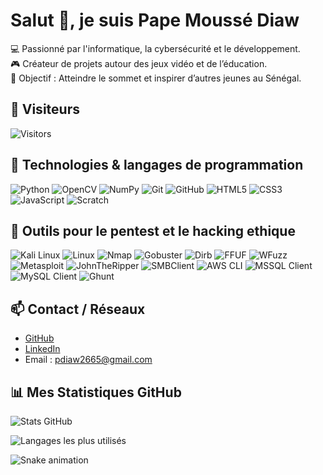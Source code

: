 # Salut 👋, je suis Pape Moussé Diaw

💻 Passionné par l'informatique, la cybersécurité et le développement.  
🎮 Créateur de projets autour des jeux vidéo et de l’éducation.  
🚀 Objectif : Atteindre le sommet et inspirer d’autres jeunes au Sénégal.

##  👀 Visiteurs
![Visitors](https://komarev.com/ghpvc/?username=diawpape1912&color=blue)

## 🚀 Technologies & langages de programmation

![Python](https://img.shields.io/badge/Python-3.13-blue?logo=python&logoColor=white)
![OpenCV](https://img.shields.io/badge/OpenCV-Computer%20Vision-green?logo=opencv&logoColor=white)
![NumPy](https://img.shields.io/badge/NumPy-Scientific%20Computing-orange?logo=numpy&logoColor=white)
![Git](https://img.shields.io/badge/Git-Version%20Control-F05032?logo=git&logoColor=white)
![GitHub](https://img.shields.io/badge/GitHub-Profile-black?logo=github&logoColor=white)
![HTML5](https://img.shields.io/badge/HTML5-Web-orange?logo=html5&logoColor=white)
![CSS3](https://img.shields.io/badge/CSS3-Design-blue?logo=css3&logoColor=white)
![JavaScript](https://img.shields.io/badge/JavaScript-ES6-yellow?logo=javascript&logoColor=black)
![Scratch](https://img.shields.io/badge/Scratch-Programming-orange?logo=scratch&logoColor=white)

## 🔐 Outils pour le pentest et le hacking ethique

![Kali Linux](https://img.shields.io/badge/Kali%20Linux-Pentest-blue?logo=kalilinux&logoColor=white)
![Linux](https://img.shields.io/badge/Linux-Kali%20Linux-purple?logo=linux&logoColor=white)
![Nmap](https://img.shields.io/badge/Nmap-Network%20Scanning-red?logo=nmap&logoColor=white)
![Gobuster](https://img.shields.io/badge/Gobuster-Directory%20Bruteforce-orange)
![Dirb](https://img.shields.io/badge/Dirb-Directory%20Scanner-yellow)
![FFUF](https://img.shields.io/badge/FFUF-Fuzzing-blue)
![WFuzz](https://img.shields.io/badge/WFuzz-Web%20Fuzzing-purple)
![Metasploit](https://img.shields.io/badge/Metasploit-Framework-red?logo=metasploit&logoColor=white)
![JohnTheRipper](https://img.shields.io/badge/JohnTheRipper-Password%20Cracking-black)
![SMBClient](https://img.shields.io/badge/SMBClient-File%20Sharing-lightgrey)
![AWS CLI](https://img.shields.io/badge/AWS-Cloud%20Security-232F3E?logo=amazon-aws&logoColor=white)
![MSSQL Client](https://img.shields.io/badge/MSSQL-Database%20Testing-CC2927?logo=microsoftsqlserver&logoColor=white)
![MySQL Client](https://img.shields.io/badge/MySQL-Database%20Testing-4479A1?logo=mysql&logoColor=white)
![Ghunt](https://img.shields.io/badge/GHunt-OSINT-lightblue)

## 📫 Contact / Réseaux

- [GitHub](https://github.com/diawpape1912)
- [LinkedIn](www.linkedin.com/in/pape-diaw-b76964320)
- Email : pdiaw2665@gmail.com

## 📊 Mes Statistiques GitHub

![Stats GitHub](https://github-readme-stats.vercel.app/api?username=diawpape1912&show_icons=true&theme=tokyonight&count_private=true)

![Langages les plus utilisés](https://github-readme-stats.vercel.app/api/top-langs/?username=diawpape1912&layout=compact&theme=tokyonight)

![Snake animation](https://github.com/diawpape1912/diawpape1912/blob/output/github-contribution-grid-snake.svg)
